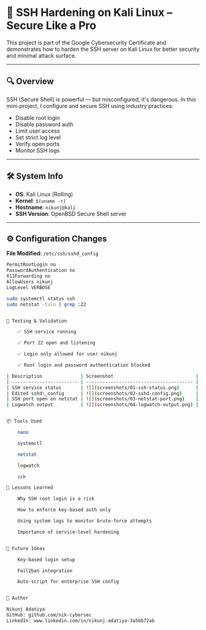 # 🔐 SSH Hardening on Kali Linux – Secure Like a Pro

This project is part of the Google Cybersecurity Certificate and demonstrates how to harden the SSH server on Kali Linux for better security and minimal attack surface.

---

## 🔍 Overview

SSH (Secure Shell) is powerful — but misconfigured, it's dangerous. In this mini-project, I configure and secure SSH using industry practices:

- Disable root login
- Disable password auth
- Limit user access
- Set strict log level
- Verify open ports
- Monitor SSH logs

---

## 🛠️ System Info

- **OS**: Kali Linux (Rolling)
- **Kernel**: `$(uname -r)`
- **Hostname**: `nikunj@kali`
- **SSH Version**: OpenBSD Secure Shell server

---

## ⚙️ Configuration Changes

**File Modified**: `/etc/ssh/sshd_config`

```bash
PermitRootLogin no
PasswordAuthentication no
X11Forwarding no
AllowUsers nikunj
LogLevel VERBOSE

sudo systemctl status ssh
sudo netstat -tuln | grep :22


🧪 Testing & Validation

    ✅ SSH service running

    ✅ Port 22 open and listening

    ✅ Login only allowed for user nikunj

    ✅ Root login and password authentication blocked

| Description              | Screenshot                              |
| ------------------------ | --------------------------------------- |
| SSH service status       | ![](screenshots/01-ssh-status.png)      |
| Edited sshd\_config      | ![](screenshots/02-sshd-config.png)     |
| SSH port open on netstat | ![](screenshots/03-netstat-port.png)    |
| Logwatch output          | ![](screenshots/04-logwatch-output.png) |


📦 Tools Used

    nano

    systemctl

    netstat

    logwatch

    ssh

🧠 Lessons Learned

    Why SSH root login is a risk

    How to enforce key-based auth only

    Using system logs to monitor brute-force attempts

    Importance of service-level hardening


🚀 Future Ideas

    Key-based login setup

    Fail2ban integration

    Auto-script for enterprise SSH config


🔗 Author

Nikunj Adatiya
GitHub: github.com/nik-cybersec
LinkedIn: www.linkedin.com/in/nikunj-adatiya-3a5bb72ab
